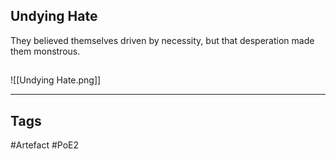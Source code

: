 ## Undying Hate
They believed themselves driven by necessity,
but that desperation made them monstrous.
##
![[Undying Hate.png]]

---
## Tags
#Artefact
#PoE2